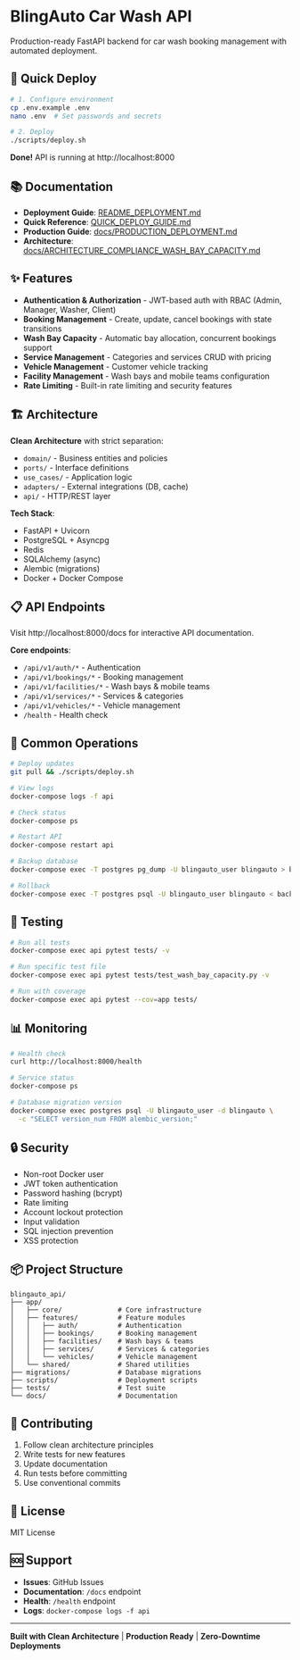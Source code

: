 # BlingAuto Car Wash API

Production-ready FastAPI backend for car wash booking management with automated deployment.

## 🚀 Quick Deploy

```bash
# 1. Configure environment
cp .env.example .env
nano .env  # Set passwords and secrets

# 2. Deploy
./scripts/deploy.sh
```

**Done!** API is running at http://localhost:8000

## 📚 Documentation

- **Deployment Guide**: [README_DEPLOYMENT.md](README_DEPLOYMENT.md)
- **Quick Reference**: [QUICK_DEPLOY_GUIDE.md](QUICK_DEPLOY_GUIDE.md)
- **Production Guide**: [docs/PRODUCTION_DEPLOYMENT.md](docs/PRODUCTION_DEPLOYMENT.md)
- **Architecture**: [docs/ARCHITECTURE_COMPLIANCE_WASH_BAY_CAPACITY.md](docs/ARCHITECTURE_COMPLIANCE_WASH_BAY_CAPACITY.md)

## ✨ Features

- **Authentication & Authorization** - JWT-based auth with RBAC (Admin, Manager, Washer, Client)
- **Booking Management** - Create, update, cancel bookings with state transitions
- **Wash Bay Capacity** - Automatic bay allocation, concurrent bookings support
- **Service Management** - Categories and services CRUD with pricing
- **Vehicle Management** - Customer vehicle tracking
- **Facility Management** - Wash bays and mobile teams configuration
- **Rate Limiting** - Built-in rate limiting and security features

## 🏗️ Architecture

**Clean Architecture** with strict separation:
- `domain/` - Business entities and policies
- `ports/` - Interface definitions
- `use_cases/` - Application logic
- `adapters/` - External integrations (DB, cache)
- `api/` - HTTP/REST layer

**Tech Stack**:
- FastAPI + Uvicorn
- PostgreSQL + Asyncpg
- Redis
- SQLAlchemy (async)
- Alembic (migrations)
- Docker + Docker Compose

## 📋 API Endpoints

Visit http://localhost:8000/docs for interactive API documentation.

**Core endpoints**:
- `/api/v1/auth/*` - Authentication
- `/api/v1/bookings/*` - Booking management
- `/api/v1/facilities/*` - Wash bays & mobile teams
- `/api/v1/services/*` - Services & categories
- `/api/v1/vehicles/*` - Vehicle management
- `/health` - Health check

## 🔄 Common Operations

```bash
# Deploy updates
git pull && ./scripts/deploy.sh

# View logs
docker-compose logs -f api

# Check status
docker-compose ps

# Restart API
docker-compose restart api

# Backup database
docker-compose exec -T postgres pg_dump -U blingauto_user blingauto > backup.sql

# Rollback
docker-compose exec -T postgres psql -U blingauto_user blingauto < backup.sql
```

## 🧪 Testing

```bash
# Run all tests
docker-compose exec api pytest tests/ -v

# Run specific test file
docker-compose exec api pytest tests/test_wash_bay_capacity.py -v

# Run with coverage
docker-compose exec api pytest --cov=app tests/
```

## 📊 Monitoring

```bash
# Health check
curl http://localhost:8000/health

# Service status
docker-compose ps

# Database migration version
docker-compose exec postgres psql -U blingauto_user -d blingauto \
  -c "SELECT version_num FROM alembic_version;"
```

## 🔒 Security

- Non-root Docker user
- JWT token authentication
- Password hashing (bcrypt)
- Rate limiting
- Account lockout protection
- Input validation
- SQL injection prevention
- XSS protection

## 📦 Project Structure

```
blingauto_api/
├── app/
│   ├── core/              # Core infrastructure
│   ├── features/          # Feature modules
│   │   ├── auth/          # Authentication
│   │   ├── bookings/      # Booking management
│   │   ├── facilities/    # Wash bays & teams
│   │   ├── services/      # Services & categories
│   │   └── vehicles/      # Vehicle management
│   └── shared/            # Shared utilities
├── migrations/            # Database migrations
├── scripts/               # Deployment scripts
├── tests/                 # Test suite
└── docs/                  # Documentation
```

## 🤝 Contributing

1. Follow clean architecture principles
2. Write tests for new features
3. Update documentation
4. Run tests before committing
5. Use conventional commits

## 📄 License

MIT License

## 🆘 Support

- **Issues**: GitHub Issues
- **Documentation**: `/docs` endpoint
- **Health**: `/health` endpoint
- **Logs**: `docker-compose logs -f api`

---

**Built with Clean Architecture** | **Production Ready** | **Zero-Downtime Deployments**
